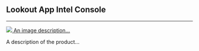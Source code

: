 Lookout App Intel Console
-------------------------
-------------------------

<a href="https://lookout.com/platform" target="_blank" class="thumbnail col-md-4 pull-left text-center">
  <img src="examples/gh-pages/images/Lookout%20App%20Intel%20Console.png" class="img-responsive"/>
  An image description...
</a>

A description of the product...
